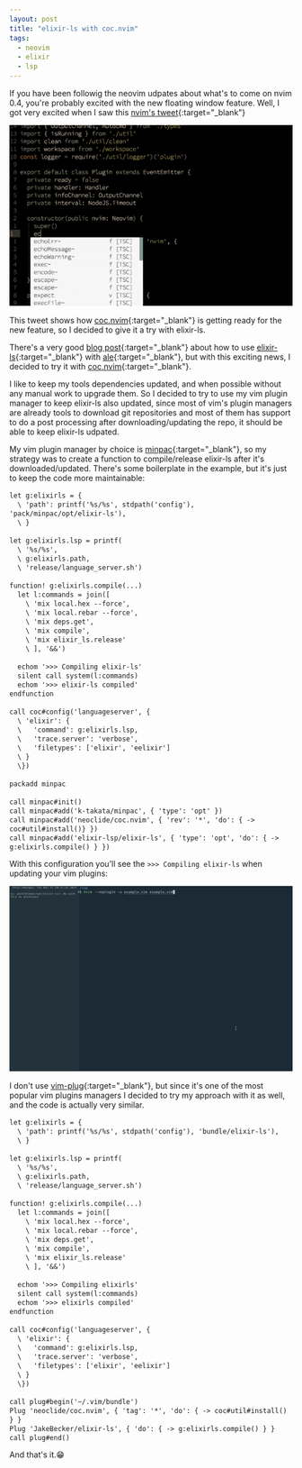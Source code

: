```yaml
---
layout: post
title: "elixir-ls with coc.nvim"
tags:
  - neovim
  - elixir
  - lsp
---
```


If you have been followig the neovim udpates about what's to come on nvim
0.4, you're probably excited with the new floating window feature. Well, I got
very excited when I saw this [nvim's
tweet](https://twitter.com/Neovim/status/1101893773561348096){:target="_blank"}

![neovim-floating-window](/assets/nvim-floating-window.gif)

This tweet shows how [coc.nvim](https://github.com/neoclide/coc.nvim){:target="_blank"}
is getting ready for the new feature, so I decided to give it a try with
elixir-ls.

There's a very good [blog
post](https://www.mitchellhanberg.com/post/2018/10/18/how-to-use-elixir-ls-with-vim/){:target="_blank"}
about how to use [elixir-ls](https://github.com/JakeBecker/elixir-ls){:target="_blank"}
with [ale](https://github.com/w0rp/ale){:target="_blank"}, but with this exciting
news, I decided to try it with [coc.nvim](https://github.com/neoclide/coc.nvim){:target="_blank"}.

I like to keep my tools dependencies updated, and when possible without any
manual work to upgrade them. So I decided to try to use my vim plugin manager to
keep elixir-ls also updated, since most of vim's plugin managers are already
tools to download git repositories and most of them has support to do a post
processing after downloading/updating the repo, it should be able to keep
elixir-ls udpated.

My vim plugin manager by choice is [minpac](https://github.com/k-takata/minpac){:target="_blank"},
so my strategy was to create a function to compile/release elixir-ls after it's
downloaded/updated. There's some boilerplate in the example, but it's just to
keep the code more maintainable:

```vimscript
let g:elixirls = {
  \ 'path': printf('%s/%s', stdpath('config'), 'pack/minpac/opt/elixir-ls'),
  \ }

let g:elixirls.lsp = printf(
  \ '%s/%s',
  \ g:elixirls.path,
  \ 'release/language_server.sh')

function! g:elixirls.compile(...)
  let l:commands = join([
    \ 'mix local.hex --force',
    \ 'mix local.rebar --force',
    \ 'mix deps.get',
    \ 'mix compile',
    \ 'mix elixir_ls.release'
    \ ], '&&')

  echom '>>> Compiling elixir-ls'
  silent call system(l:commands)
  echom '>>> elixir-ls compiled'
endfunction

call coc#config('languageserver', {
  \ 'elixir': {
  \   'command': g:elixirls.lsp,
  \   'trace.server': 'verbose',
  \   'filetypes': ['elixir', 'eelixir']
  \ }
  \})

packadd minpac

call minpac#init()
call minpac#add('k-takata/minpac', { 'type': 'opt' })
call minpac#add('neoclide/coc.nvim', { 'rev': '*', 'do': { -> coc#util#install()} })
call minpac#add('elixir-lsp/elixir-ls', { 'type': 'opt', 'do': { -> g:elixirls.compile() } })
```

With this configuration you'll see the `>>> Compiling elixir-ls` when updating
your vim plugins:

![installing compiling elixir-ls](/assets/coc.nvim.gif)

I don't use [vim-plug](https://github.com/junegunn/vim-plug){:target="_blank"},
but since it's one of the most popular vim plugins managers I decided to try my
approach with it as well, and the code is actually very similar.
```vimscript
let g:elixirls = {
  \ 'path': printf('%s/%s', stdpath('config'), 'bundle/elixir-ls'),
  \ }

let g:elixirls.lsp = printf(
  \ '%s/%s',
  \ g:elixirls.path,
  \ 'release/language_server.sh')

function! g:elixirls.compile(...)
  let l:commands = join([
    \ 'mix local.hex --force',
    \ 'mix local.rebar --force',
    \ 'mix deps.get',
    \ 'mix compile',
    \ 'mix elixir_ls.release'
    \ ], '&&')

  echom '>>> Compiling elixirls'
  silent call system(l:commands)
  echom '>>> elixirls compiled'
endfunction

call coc#config('languageserver', {
  \ 'elixir': {
  \   'command': g:elixirls.lsp,
  \   'trace.server': 'verbose',
  \   'filetypes': ['elixir', 'eelixir']
  \ }
  \})

call plug#begin('~/.vim/bundle')
Plug 'neoclide/coc.nvim', { 'tag': '*', 'do': { -> coc#util#install() } }
Plug 'JakeBecker/elixir-ls', { 'do': { -> g:elixirls.compile() } }
call plug#end()
```

And that's it.😁
